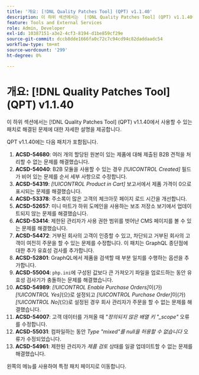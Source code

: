 ```yaml
---
title: '개요: [!DNL Quality Patches Tool] (QPT) v1.1.40'
description: 이 하위 섹션에서는  [!DNL Quality Patches Tool] (QPT) v1.1.40에서 사용할 수 있는 패치로 해결된 문제에 대한 자세한 설명을 제공합니다.
feature: Tools and External Services
role: Admin, Developer
exl-id: 10387151-a3e2-4cf3-8194-d1be859cf29e
source-git-commit: dccb8dde1666fa0c72c7c94cd94c82daddaadc54
workflow-type: tm+mt
source-wordcount: '299'
ht-degree: 0%

---
```


# 개요: [!DNL Quality Patches Tool] (QPT) v1.1.40

이 하위 섹션에서는 [!DNL Quality Patches Tool] (QPT) v1.1.40에서 사용할 수 있는 패치로 해결된 문제에 대한 자세한 설명을 제공합니다.

QPT v1.1.40에는 다음 패치가 포함됩니다.

1. **ACSD-54680**: 여러 개의 할당된 원본이 있는 제품에 대해 제출된 B2B 견적을 처리할 수 없는 문제를 해결했습니다.
1. **ACSD-54040**: B2B 모듈을 사용할 수 있는 경우 *[!UICONTROL Created]* 필드가 비어 있는 문제를 순서 세부 사항으로 수정합니다.
1. **ACSD-54319**: *[!UICONTROL Product in Cart]* 보고서에서 제품 가격이 0으로 표시되는 문제를 해결했습니다.
1. **ACSD-53378**: 주소록이 많은 고객의 체크아웃 페이지 로드 시간을 개선합니다.
1. **ACSD-52657**: 미니 마트가 하위 도메인을 사용하는 보조 저장소 보기에서 업데이트되지 않는 문제를 해결했습니다.
1. **ACSD-53414**: 제한된 관리자가 사용 권한 범위를 벗어난 CMS 페이지를 볼 수 있는 문제를 해결했습니다.
1. **ACSD-54472**: 거부된 회사의 고객이 인증할 수 있고, 차단되고 거부된 회사의 고객이 여전히 주문을 할 수 있는 문제를 수정합니다. 이 패치는 GraphQL 종단점에 대한 추가 유효성 검사를 추가합니다.
1. **ACSD-52801**: GraphQL에서 제품을 검색할 때 부분 일치를 수행하는 옵션을 추가합니다.
1. **ACSD-55004**: `php.ini`에 구성된 값보다 큰 가져오기 파일을 업로드하는 동안 유효성 검사기가 충돌하는 문제를 해결했습니다.
1. **ACSD-54989**: *[!UICONTROL Enable Purchase Orders]*&#x200B;이(가) *[!UICONTROL Yes]*(으)로 설정되고 *[!UICONTROL Purchase Order]*&#x200B;이(가) *[!UICONTROL No]*(으)로 설정된 경우 회사 관리자가 주문을 할 수 없는 문제를 해결했습니다.
1. **ACSD-54007**: 고객 데이터를 가져올 때 *&quot;정의되지 않은 배열 키 &quot;_scope&quot;* 오류를 수정합니다.
1. **ACSD-55031**: 컴파일하는 동안 *Type &quot;mixed&quot;를 null을 허용할 수 없습니다* 오류가 수정되었습니다.
1. **ACSD-54961**: 제한된 관리자가 *제품 검토* 상태를 일괄 업데이트할 수 없는 문제를 해결했습니다.

왼쪽의 메뉴를 사용하여 특정 패치 페이지로 이동합니다.
